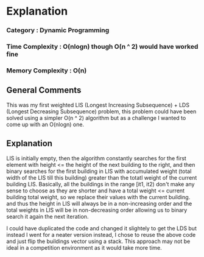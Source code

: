 # Explanation

### Category		: Dynamic Programming
### Time Complexity	: O(nlogn) though O(n ^ 2) would have worked fine
### Memory Complexity	: O(n)

## General Comments

This was my first weighted LIS (Longest Increasing Subsequence) + LDS (Longest Decreasing Subsequence) problem, this problem could have been solved using a simpler O(n ^ 2) algorithm but as a challenge I wanted to come up with an O(nlogn) one.

## Explanation

LIS is initially empty, then the algorithm constantly searches for the first element with height <= the height of the next building to the right, and then binary searches for the first building in LIS with accumulated weight (total width of the LIS till this building) greater than the totatl weight of the current building LIS. Basically, all the buildings in the range [it1, it2) don't make any sense to choose as they are shorter and have a total weight <= current building total weight, so we replace their values with the current building. and thus the height in LIS will always be in a non-increasing order and the total weights in LIS will be in non-decreasing order allowing us to binary search it again the next iteration.

I could have duplicated the code and changed it slightely to get the LDS but instead I went for a neater version instead, I chose to reuse the above code and just flip the buildings vector using a stack. This approach may not be ideal in a competition environment as it would take more time.
